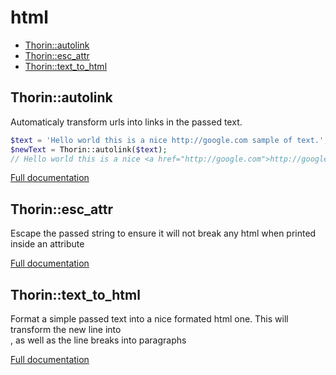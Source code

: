 # html

- [Thorin::autolink](#Thorin::autolink)
- [Thorin::esc_attr](#Thorin::esc_attr)
- [Thorin::text_to_html](#Thorin::text_to_html)
<a name="Thorin::autolink"></a>
## Thorin::autolink
Automaticaly transform urls into links in the passed text.
```php
$text = 'Hello world this is a nice http://google.com sample of text.';
$newText = Thorin::autolink($text);
// Hello world this is a nice <a href="http://google.com">http://google.com</a> sample of text.
```

[Full documentation](/doc/src/functions/html/t_autolink.md)

<a name="Thorin::esc_attr"></a>
## Thorin::esc_attr
Escape the passed string to ensure it will not break any html when printed inside an attribute


[Full documentation](/doc/src/functions/html/t_esc_attr.md)

<a name="Thorin::text_to_html"></a>
## Thorin::text_to_html
Format a simple passed text into a nice formated html one.
This will transform the new line into <br>, as well as the line breaks into paragraphs


[Full documentation](/doc/src/functions/html/t_text_to_html.md)
